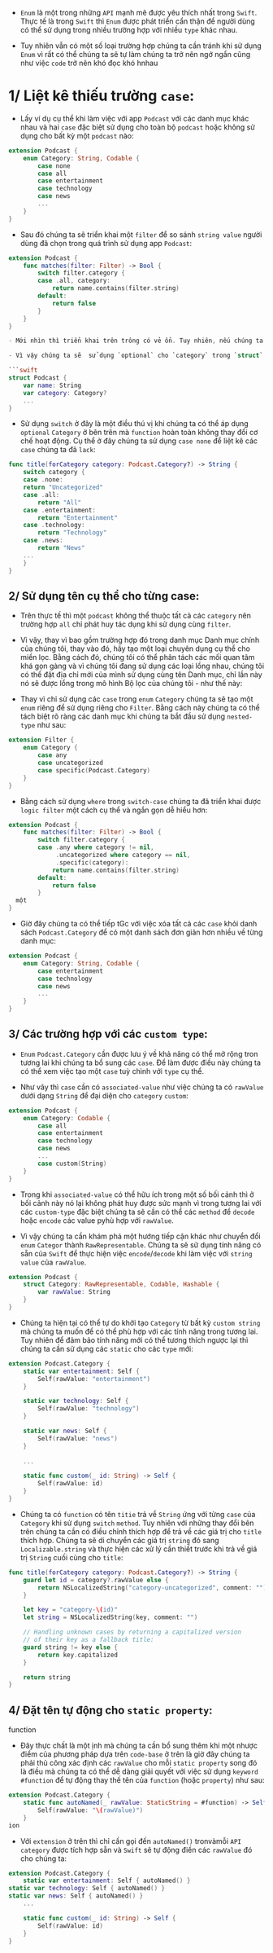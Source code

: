 - `Enum` là một trong những `API` mạnh mẽ được yêu thích nhất trong `Swift`. Thực tế là trong `Swift` thì `Enum` được phát triển cẩn thận để người dùng có thể sử dụng trong nhiều trường hợp với nhiều `type` khác nhau.

- Tuy nhiên vẫn có một số loại trường hợp chúng ta cần tránh khi sử dụng `Enum` vì rất có thể chúng ta sẽ tự làm chúng ta trở nên ngớ ngẩn cũng như việc `code` trở nên khó đọc khó hnhau

# 1/ Liệt kê thiếu trường `case`:

- Lấy ví dụ cụ thể khi làm việc với app `Podcast` với các danh mục khác nhau và hai `case` đặc biệt sử dụng cho toàn bộ `podcast` hoặc không sử dụng cho bất kỳ một `podcast` nào:

```swift
extension Podcast {
    enum Category: String, Codable {
        case none
        case all
        case entertainment
        case technology
        case news
        ...
    }
}
```

- Sau đó chúng ta sẽ triển khai một `filter` để so sánh `string value` người dùng đã chọn trong quá trình sử dụng app `Podcast`:

```swift
extension Podcast {
    func matches(filter: Filter) -> Bool {
        switch filter.category {
        case .all, category:
            return name.contains(filter.string)
        default:
            return false
        }
    }
}

- Mới nhìn thì triển khai trên trông có vẻ ổn. Tuy nhiên, nếu chúng ta dừng lại suy nghĩ kỹ 1 tẹo thì bản thân trong `Swift` cũng có một tính năng giải quyết cho trường hợp `value` của `variable` có thể có hoặc không, đó là `optronglđã

- Vì vậy chúng ta sẽ  sử dụng `optional` cho `category` trong `struct` `Podcast` để tận dụng tất cả các tính năng mà `Swift` đã hỗ trợ xử lý các giá trị `optional` (`if let`) :

```swift
struct Podcast {
    var name: String
    var category: Category?
    ...
}
```

- Sử dụng `switch` ở đây là một điều thú vị khi chúng ta có thể áp dụng `optional` `Category` ở bên trên mà `function` hoàn toàn không thay đổi cơ chế hoạt động. Cụ thể ở đây chúng ta sử dụng `case none` để liệt kê các `case` chúng ta đã `lack`:

```swift 
func title(forCategory category: Podcast.Category?) -> String {
    switch category {
    case .none:
    return "Uncategorized"
    case .all:
        return "All"
    case .entertainment:
        return "Entertainment"
    case .technology:
        return "Technology"
    case .news:
        return "News"
    ...
    }
}
```

## 2/ Sử dụng tên cụ thể cho từng case:

- Trên thực tế thì một `podcast` không thể thuộc tất cả các `category` nên trường hợp `all` chỉ phát huy tác dụng khi sử dụng cùng `filter`.

- Vì vậy, thay vì bao gồm trường hợp đó trong danh mục Danh mục chính của chúng tôi, thay vào đó, hãy tạo một loại chuyên dụng cụ thể cho miền lọc. Bằng cách đó, chúng tôi có thể phân tách các mối quan tâm khá gọn gàng và vì chúng tôi đang sử dụng các loại lồng nhau, chúng tôi có thể đặt địa chỉ mới của mình sử dụng cùng tên Danh mục, chỉ lần này nó sẽ được lồng trong mô hình Bộ lọc của chúng tôi - như thế này:

- Thay vì chỉ sử dụng các `case` trong `enum` `Category` chúng ta sẽ tạo một `enum` riêng để sử dụng riêng cho `Filter`. Bằng cách này chúng ta có thể tách biệt rõ ràng các danh mục khi chúng ta bắt đầu sử dụng `nested-type` như sau:

```swift 
extension Filter {
    enum Category {
        case any
        case uncategorized
        case specific(Podcast.Category)
    }
}
```

- Bằng cách sử dụng `where` trong `switch-case` chúng ta đã triển khai được `logic filter` một cách cụ thể và ngắn gọn dễ hiểu hơn:

```swift 
extension Podcast {
    func matches(filter: Filter) -> Bool {
        switch filter.category {
        case .any where category != nil,
             .uncategorized where category == nil,
             .specific(category):
            return name.contains(filter.string)
        default:
            return false
        }
  một
}
```

- Giờ đây chúng ta có thể tiếp tGc với việc xóa tất cả các `case`  khỏi danh sách `Podcast.Category` để có một danh sách đơn giản hơn nhiều về từng danh mục:

```swift
extension Podcast {
    enum Category: String, Codable {
        case entertainment
        case technology
        case news
        ...
    }
}
```

## 3/ Các trường hợp với các `custom type`:

- `Enum` `Podcast.Category` cần được lưu ý về khả năng có thể mở rộng tron tương lai khi chúng ta bổ sung các `case`. Để làm được điều này chúng ta có thể xem việc tạo một `case` tuỳ chình với `type` cụ thể.

- Như vây thì `case` cần có `associated-value` như việc chúng ta có `rawValue` dưới dạng `String` để đại diện cho `category` `custom`:

```swift
extension Podcast {
    enum Category: Codable {
        case all
        case entertainment
        case technology
        case news
        ...
        case custom(String)
    }
}
```

- Trong khi `associated-value` có thể hữu ích trong một số bối cảnh thì ở bối cảnh này nó lại không phát huy được sức mạnh vì trong tương lai với các `custom-type` đặc biệt chúng ta sẽ cần có thể các `method` để `decode` hoặc `encode` các value pyhù hợp với `rawValue`.

- Vì vậy chúng ta cần khám phá một hướng tiếp cận khác như chuyển đổi `enum` `Categor` thành `RawRepresentable`. Chúng ta sẽ sử dụng tính năng có sẵn của `Swift` để thực hiện việc `encode`/`decode` khi làm việc với `string value` của `rawValue`.

```swift
extension Podcast {
    struct Category: RawRepresentable, Codable, Hashable {
        var rawValue: String
    }
}
```

- Chúng ta hiện tại có thể tự do khởi tạo `Category` từ bất kỳ `custom string` mà chúng ta muốn để có thể phù hợp với các tính năng trong tương lai. Tuy nhiên để đảm bảo tính năng mới có thể tương thích ngược lại thì chúng ta cần sử dụng các `static` cho các `type` mới:

```swift 
extension Podcast.Category {
    static var entertainment: Self {
        Self(rawValue: "entertainment")
    }

    static var technology: Self {
        Self(rawValue: "technology")
    }

    static var news: Self {
        Self(rawValue: "news")
    }
    
    ...

    static func custom(_ id: String) -> Self {
        Self(rawValue: id)
    }
}
```

- Chúng ta có `function` có tên `titie` trả về `String` ứng với từng `case` của `Category` khi sử dụng `switch` `method`. Tuy nhiên với những thay đổi bên trên chúng ta cần có điều chỉnh thích hợp để trả về các giá trị cho `title` thích hợp. Chúng ta sẽ di chuyển các giá trị `string` đó sang `Localizable.string` và thực hiện các xử lý cần thiết trước khi trả về giá trị `String` cuối cùng cho `title`:

```swift 
func title(forCategory category: Podcast.Category?) -> String {
    guard let id = category?.rawValue else {
        return NSLocalizedString("category-uncategorized", comment: "")
    }

    let key = "category-\(id)"
    let string = NSLocalizedString(key, comment: "")

    // Handling unknown cases by returning a capitalized version
    // of their key as a fallback title:
    guard string != key else {
        return key.capitalized
    }

    return string
}
```

## 4/ Đặt tên tự động cho `static property`:
function
- Đây thực chất là một ịnh mà chúng ta cần bổ sung thêm khi một nhược điểm của phương pháp dựa trên `code-base` ở trên là giờ đây chúng ta phải thủ công xác định các `rawValue` cho mỗi `static property` song đó là điều mà chúng ta có thể dễ dàng giải quyết với việc sử dụng `keyword` `#function` để tự động thay thế  tên của `function` (hoặc `property`) như sau:

```swift 
extension Podcast.Category {
    static func autoNamed(_ rawValue: StaticString = #function) -> Self {
        Self(rawValue: "\(rawValue)")
    }
ion
```

- Với `extension` ở trên thì chỉ cần gọi đến `autoNamed()` tronvàmỗi `API` `category` được tích hợp sẵn và `Swift` sẽ tự động điền các `rawValue` đó cho chúng ta:

```swift 
extension Podcast.Category {
    static var entertainment: Self { autoNamed() }
static var technology: Self { autoNamed() }
static var news: Self { autoNamed() }
    ...

    static func custom(_ id: String) -> Self {
        Self(rawValue: id)
    }
}
```